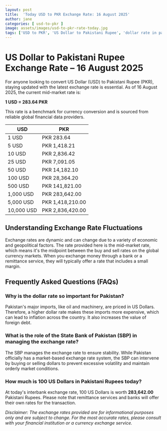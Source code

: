 ```yaml
---
layout: post
title:  'Today USD to PKR Exchange Rate: 16 August 2025'
author: jane
categories: [ usd-to-pkr ]
image: assets/images/usd-to-pkr-rate-today.jpg
tags: ['USD to PKR', 'US Dollar to Pakistani Rupee', 'dollar rate in pakistan', 'today dollar rate open market', 'usa to pakistan dollar rate']
---
```


# US Dollar to Pakistani Rupee Exchange Rate – 16 August 2025

For anyone looking to convert US Dollar (USD) to Pakistani Rupee (PKR), staying updated with the latest exchange rate is essential. As of 16 August 2025, the current mid-market rate is:

**1 USD = 283.64 PKR**

This rate is a benchmark for currency conversion and is sourced from reliable global financial data providers.

| USD | PKR |
| --- | --- |
| 1 USD | PKR 283.64 |
| 5 USD | PKR 1,418.21 |
| 10 USD | PKR 2,836.42 |
| 25 USD | PKR 7,091.05 |
| 50 USD | PKR 14,182.10 |
| 100 USD | PKR 28,364.20 |
| 500 USD | PKR 141,821.00 |
| 1,000 USD | PKR 283,642.00 |
| 5,000 USD | PKR 1,418,210.00 |
| 10,000 USD | PKR 2,836,420.00 |


## Understanding Exchange Rate Fluctuations

Exchange rates are dynamic and can change due to a variety of economic and geopolitical factors. The rate provided here is the mid-market rate, which means it's the midpoint between the buy and sell rates on the global currency markets. When you exchange money through a bank or a remittance service, they will typically offer a rate that includes a small margin.

## Frequently Asked Questions (FAQs)

### Why is the dollar rate so important for Pakistan?

Pakistan's major imports, like oil and machinery, are priced in US Dollars. Therefore, a higher dollar rate makes these imports more expensive, which can lead to inflation across the country. It also increases the value of foreign debt.

### What is the role of the State Bank of Pakistan (SBP) in managing the exchange rate?

The SBP manages the exchange rate to ensure stability. While Pakistan officially has a market-based exchange rate system, the SBP can intervene by buying or selling dollars to prevent excessive volatility and maintain orderly market conditions.

### How much is 100 US Dollars in Pakistani Rupees today?

At today's interbank exchange rate, 100 US Dollars is worth **283,642.00** Pakistani Rupees. Please note that remittance services and banks will offer their own rates for the transaction.



*Disclaimer: The exchange rates provided are for informational purposes only and are subject to change. For the most accurate rates, please consult with your financial institution or a currency exchange service.*
